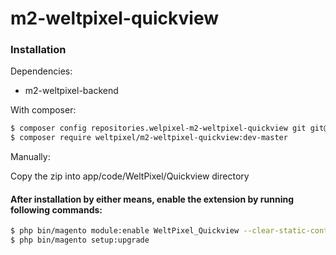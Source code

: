 # m2-weltpixel-quickview

### Installation

Dependencies:
 - m2-weltpixel-backend

With composer:

```sh
$ composer config repositories.welpixel-m2-weltpixel-quickview git git@github.com:rusdragos/m2-weltpixel-quickview.git
$ composer require weltpixel/m2-weltpixel-quickview:dev-master
```

Manually:

Copy the zip into app/code/WeltPixel/Quickview directory


#### After installation by either means, enable the extension by running following commands:

```sh
$ php bin/magento module:enable WeltPixel_Quickview --clear-static-content
$ php bin/magento setup:upgrade
```
